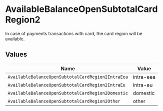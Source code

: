 # AvailableBalanceOpenSubtotalCardRegion2

In case of payments transactions with card, the card region will be available.


## Values

| Name                                              | Value                                             |
| ------------------------------------------------- | ------------------------------------------------- |
| `AvailableBalanceOpenSubtotalCardRegion2IntraEea` | intra-eea                                         |
| `AvailableBalanceOpenSubtotalCardRegion2IntraEu`  | intra-eu                                          |
| `AvailableBalanceOpenSubtotalCardRegion2Domestic` | domestic                                          |
| `AvailableBalanceOpenSubtotalCardRegion2Other`    | other                                             |